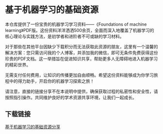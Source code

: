 # 基于机器学习的基础资源

本仓库提供了一份宝贵的机器学习学习资料——《Foundations of machine learning》PDF版。这份资料洋洋洒洒500余页，全面而深入地覆盖了机器学习的核心理论与实践方法，是初学者和进阶者不可或缺的学习材料。

对于那些在其他平台因缺少下载积分而无法获取此资源的朋友，这里有一个温馨的解决方案：您只需访问我的个人博客，并添加我的微信，即可无条件免费获得这份珍贵的PDF文档。这一举措旨在促进知识共享，帮助更多人无障碍地进入机器学习的精彩世界。

无需支付任何费用，让知识的传播更加自由顺畅。希望这份资料能够成为你学习旅程中的得力助手，开启你的机器学习探索之旅！

请注意，直接的链接分享不在本说明中提供，确保获取过程的私密性和安全性，请按照指引操作。共同维护良好的学术资源共享环境，让我们一起成长。

## 下载链接

[基于机器学习的基础资源分享](https://pan.quark.cn/s/4584081841a9)